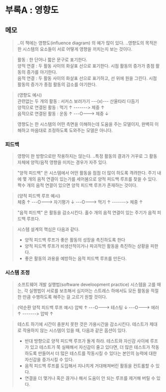 # 부록A : 영향도


## 메모

> ..이 책에는 영향도(influence diagram) 의 예가 많이 있다. ..영향도의 목적은 한 시스템의 요소들이 서로 어떻게 영향을 끼치는지 보는 것이다.

> 활동 : 한 단어나 짧은 문구로 표기한다.  
> 양적 연결 : 두 활동 사이의 화살표 선으로 표기한다. 시점 활동의 증가가 종점 활동의 증가를 야기한다.  
> 음적 연결 : 두 활동 사이의 화살표 선으로 표기하고, 선 위에 원을 그린다. 시점 활동의 증가가 종점 활동의 감소를 야기한다.  

> (영향도 예시)  
> 관련없는 두 개의 활동 : 서커스 보러가기  ---(x)---  산울타리 다듬기  
> 양적으로 연결된 활동 : 먹기 ↑  ------->  체중 ↑  
> 음적으로 연결된 활동 : 운동 ↑  ---O--->  체중 ↓  

> 영향도는 한 시스템의 어떤 측면을 이해하는데 도움을 주는 모델이지, 완벽히 이해하고 마음대로 조정하도록 도와주는 모델은 아니다.



### 피드백

> 영향이 한 방향으로만 작용하지는 않는다. ..특정 활동의 결과가 거꾸로 그 활동 자체에 양적/음적 영향을 미치는 경우가 자주 있다.

> "양적 피드백" 은 시스템에서 어떤 활동을 점점 더 많이 하도록 격려한다. 주기 내에 몇 개의 음적 연결이 있는가를 세어봄으로 양적 피드백 루프를 찾을 수 있다. 짝수 개의 음적 연결이 있으면 양적 피드백 루프가 존재하는 것이다.

> (양적 피드백 루프 예시)  
> 체중 ↑  ---O--->  자기평가 ↓  ---O--->  먹기 ↑  ------->  체중 ↑  

> "음적 피드백" 은 활동을 감소시킨다. 홀수 개의 음적 연결이 있는 주기가 음적 피드백 루프다.

> 시스템 설계의 핵심은 다음과 같다.  
> - 양적 피드백 루프가 좋은 활동의 성장을 촉진하도록 한다  
> - 양적 피드백 루프가 비생산적이거나 파괴적인 활동을 촉진하는 상황을 피한다.  
> - 좋은 활동의 과용을 예방하는 음적 피드백 루프를 만든다.  



### 시스템 조정

> 소프트웨어 개발 실행법(software develoopment practice) 시스템을 고를 때는, 각 실행법이 서로를 보조해서 심지어는 스트레스 하에서도 모든 활동을 적절한 만큼 수행하도록 해주는 걸 고르기 원할 것이다.

> (악순환 양적 피드백 루프 예시)
> 압박 ↑  ---O--->  테스팅 ↓  ---O--->  에러 ↑  ------->  압박 ↑  

> 테스트 하기에 시간이 충분치 못한 것은 가용시간을 감소시킨다. 테스트가 제대로 작용하지 않는 시스템이 있을 때, 다음과 같은 옵션이 있다.  
> - 반대 방향으로 양적 피드백 루프가 돌게 하라. 테스트와 자신감 사이에 루프가 있고 테스트가 쭉 실패해서 자신감이 줄고 있다면, 더 많은 테스트가 작동하도록 만들어서 더 많은 테스트를 작동시킬 수 있다는 본인의 능력에 대한 자신감을 증가시킬 수 있다.  
> - 음적 피드백 루프를 도입해서 지나치게 거대해져버린 활동을 컨트롤할 수 있다.  
> - 연결을 더 맺거나 혹은 끊거나 해서 도움이 안 되는 루프를 제거해 버릴 수 있다.  


